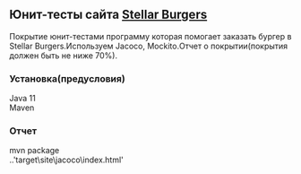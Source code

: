 ## Юнит-тесты сайта [Stellar Burgers](https://stellarburgers.nomoreparties.site/)
Покрытие юнит-тестами программу которая помогает заказать бургер в Stellar Burgers.Используем  Jacoco, Mockito.Отчет о покрытии(покрытия должен быть не ниже 70%).

### Установка(предусловия)
  Java 11
  <br> Maven <br>

### Отчет
  mvn package
  <br> ..'target\site\jacoco\index.html'<br>
